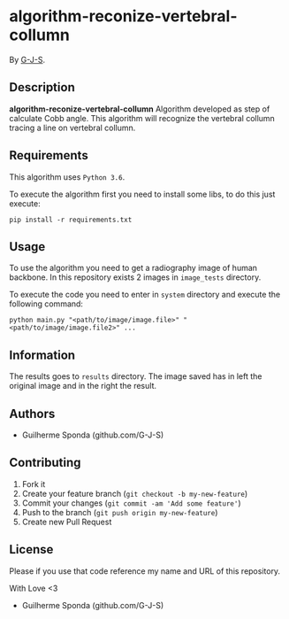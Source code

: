 # algorithm-reconize-vertebral-collumn
By [G-J-S](github.com/G-J-S).

## Description
**algorithm-reconize-vertebral-collumn** 
Algorithm developed as step of calculate Cobb angle. 
This algorithm will recognize the vertebral collumn tracing a line on vertebral collumn.

## Requirements
This algorithm uses `Python 3.6`. 

To execute the algorithm first you need to install some libs, to do this just execute:

```console
pip install -r requirements.txt
```

## Usage

To use the algorithm you need to get a radiography image of human backbone.
In this repository exists 2 images in `image_tests` directory.

To execute the code you need to enter in `system` directory and execute the following command:
```console
python main.py "<path/to/image/image.file>" "<path/to/image/image.file2>" ...
```

## Information

The results goes to `results` directory. The image saved has in left the original image and in the right the result.

## Authors

* Guilherme Sponda (github.com/G-J-S)

## Contributing

1. Fork it
2. Create your feature branch (`git checkout -b my-new-feature`)
3. Commit your changes (`git commit -am 'Add some feature'`)
4. Push to the branch (`git push origin my-new-feature`)
5. Create new Pull Request


## License
Please if you use that code reference my name and URL of this repository.

With Love <3
* Guilherme Sponda (github.com/G-J-S)
